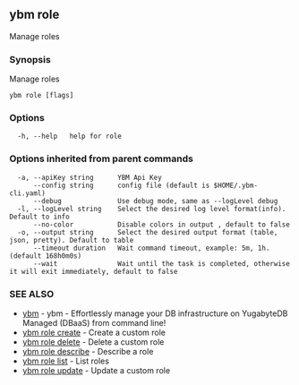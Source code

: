 ## ybm role

Manage roles

### Synopsis

Manage roles

```
ybm role [flags]
```

### Options

```
  -h, --help   help for role
```

### Options inherited from parent commands

```
  -a, --apiKey string      YBM Api Key
      --config string      config file (default is $HOME/.ybm-cli.yaml)
      --debug              Use debug mode, same as --logLevel debug
  -l, --logLevel string    Select the desired log level format(info). Default to info
      --no-color           Disable colors in output , default to false
  -o, --output string      Select the desired output format (table, json, pretty). Default to table
      --timeout duration   Wait command timeout, example: 5m, 1h. (default 168h0m0s)
      --wait               Wait until the task is completed, otherwise it will exit immediately, default to false
```

### SEE ALSO

* [ybm](ybm.md)	 - ybm - Effortlessly manage your DB infrastructure on YugabyteDB Managed (DBaaS) from command line!
* [ybm role create](ybm_role_create.md)	 - Create a custom role
* [ybm role delete](ybm_role_delete.md)	 - Delete a custom role
* [ybm role describe](ybm_role_describe.md)	 - Describe a role
* [ybm role list](ybm_role_list.md)	 - List roles
* [ybm role update](ybm_role_update.md)	 - Update a custom role

